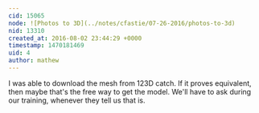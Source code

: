 ```yaml
---
cid: 15065
node: ![Photos to 3D](../notes/cfastie/07-26-2016/photos-to-3d)
nid: 13310
created_at: 2016-08-02 23:44:29 +0000
timestamp: 1470181469
uid: 4
author: mathew
---
```


I was able to download the mesh from 123D catch.  If it proves equivalent, then maybe that's the free way to get the model.  We'll have to ask during our training, whenever they tell us that is. 
